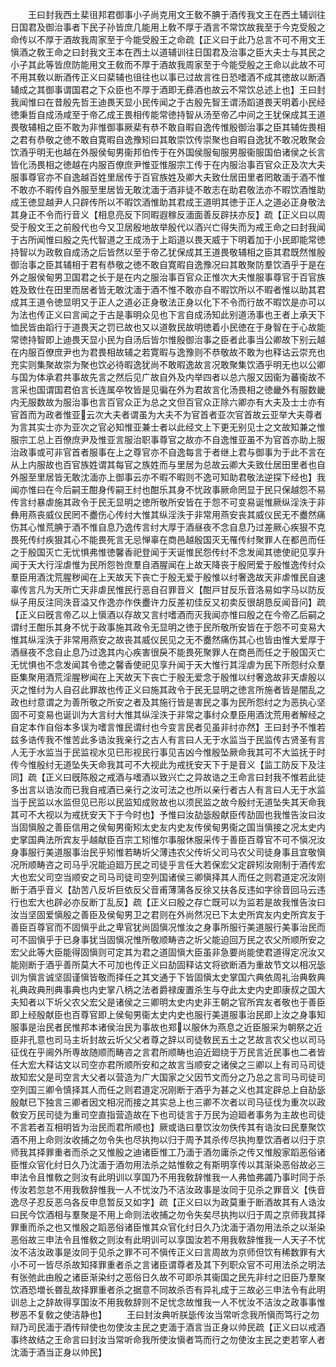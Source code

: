 <!-- { "loadSidebar": true } -->
　　王曰封我西土棐徂邦君御事小子尚克用文王敎不腆于酒传我文王在西土辅训往日国君及御治事者下民子孙皆庶几能用上敎不厚于酒言不常饮故我至于今克受殷之命传以不厚于酒故我周家至于今能受殷王之命疏【正义曰于此乃总言不可不用文王愼酒之敎王命之曰封我文王本在西土以道辅训往日国君及治事之臣大夫士与其民之小子其此等皆庶防能用文王敎而不厚于酒故我周家至于今能受殷之王命以此故不可不用其敎以断酒传正义曰棐辅也徂往也以事已过故言徃日恐嗜酒不成其徳故以断酒辅成之其御事谓国君之下众臣也不厚于酒即无彞酒也故云不常饮总述上也】王曰封我闻惟曰在昔殷先哲王迪畏天显小民传闻之于古殷先智王谓汤蹈道畏天明着小民经徳秉哲自成汤咸至于帝乙成王畏相传能常徳持智从汤至帝乙中间之王犹保成其王道畏敬辅相之臣不敢为非惟御事厥棐有恭不敢自暇自逸传惟殷御治事之臣其辅佐畏相之君有恭敬之徳不敢自寛暇自逸豫矧曰其敢崇饮传崇聚也自暇自逸犹不敢况敢聚会饮酒乎明无也越在外服侯甸男衞邦伯传于在外国侯服甸服男服衞服国伯诸侯之长言皆化汤畏相之徳越在内服百僚庶尹惟亚惟服宗工传于在内服治事百官众正及次大夫服事尊官亦不自逸越百姓里居传于百官族姓及卿大夫致仕居田里者罔敢湎于酒不惟不敢亦不暇传自外服至里居皆无敢沈湎于酒非徒不敢志在助君敬法亦不暇饮酒惟助成王徳显越尹人只辟传所以不暇饮酒惟助其君成王道明其徳于正人之道必正身敬法其身正不令而行音义【相息亮反下同暇遐稼反湎面善反辟扶亦反】疏【正义曰以周受于殷文王之前殷代也今又卫居殷地故举殷代以酒兴亡得失而为戒王命之曰封我闻于古所闻惟曰殷之先代智道之王成汤于上蹈道以畏天威于下明着加于小民即能常徳持智以为政敎自成汤之后皆然以至于帝乙犹保成其王道畏敬辅相之臣其君既然惟殷御治事之臣其辅相于君有恭敬之徳不敢自寛暇自逸豫况曰其敢聚防羣饮酒乎于是在外之服侯甸男卫国君之长于是在内之服治事百官众正惟次大夫惟服事尊官于百官族姓及致仕在田里而居者皆无敢沈湎于酒不惟不敢亦自不暇饮所以不暇者惟以助其君成其王道令徳显明又于正人之道必正身敬法正身以化下不令而行故不暇饮是亦可以为法也传正义曰言闻之于古是事明众见也下言自成汤知此别道汤事也王者上承天下恤民皆由蹈行于道畏天之罚已故也又以道敎民故明徳着小民徳在于身智在于心故能常徳持智即上迪畏天显小民为自汤后皆尔惟殷御治事之臣者此事当公卿故下别云越在内服百僚庶尹也为君畏相故辅之若寛暇与逸豫则不恭敬故不敢为也释诂云崇充也充实则集聚故崇为聚也饮必待暇逸犹尚不敢暇逸故言况敢聚集饮酒乎明无也以公卿与国为体承君共事故先言之然后见广故自外及内举四者以总六服又因衞为蕃衞故不言采也国谓国君伯言长连属卒牧皆是见徧在外为君故言化汤畏相之徳畿外有服数畿内无服数故为服治事也言百官众正为总之文但百官众正除六卿亦有大夫及士士亦有官首而为政者惟亚云次大夫者谓虽为大夫不为官首者亚次官首故云亚举大夫尊者为言其实士亦为亚次之官必知惟亚兼士者以此经文上下更无别见士之文故知兼之惟服宗工总上百僚庶尹及惟亚言服治职事尊官之故亦不自逸惟亚虽不为官首亦助上服治政事或可非官首者服事在上之尊官亦不自逸每言于者继上君与御事为于此不言在从上内服故也百官族姓谓其每官之族姓而与里居为总故云卿大夫致仕居田里者也自外服至里居皆无敢沈湎亦上御事云亦不暇不暇则不逸可知助君敬法逆探下经也】我闻亦惟曰在今后嗣王酣身传嗣王纣也酣乐其身不忧政事厥命罔显于民只保越怨不易传言纣暴虐施其政令于民无显明之徳所敬所安皆在于怨不可变易诞惟厥纵淫泆于非彝用燕丧威仪民罔不衋伤心传纣大惟其纵淫泆于非常用燕安丧其威仪民无不衋然痛伤其心惟荒腆于酒不惟自息乃逸传言纣大厚于酒昼夜不念自息乃过差厥心疾狠不克畏死传纣疾狠其心不能畏死言无忌惮辜在商邑越殷国灭无罹传纣聚罪人在都邑而任之于殷国灭亡无忧惧弗惟徳馨香祀登闻于天诞惟民怨传纣不念发闻其徳使祀见享升闻于天大行淫虐惟为民所怨咎庶羣自酒腥闻在上故天降丧于殷罔爱于殷惟逸传纣众羣臣用酒沈荒腥秽闻在上天故天下丧亡于殷无爱于殷惟以纣奢逸故天非虐惟民自速辜传言凡为天所亡天非虐民惟民行恶自召罪音义【酣戸甘反乐音洛易如字马以防反纵子用反注同泆音溢又作逸亦作佚衋许力反差初佳反又初卖反很胡恳反闻音问】疏【正义曰旣言帝乙以上愼酒以存故又言纣嗜酒而灭我闻亦惟曰殷之在今帝乙后嗣之谓纣王酣乐其身不忧于政事施其政令无显明之徳于民所敬所安皆在于怨不可变易大惟其纵淫泆于非常用燕安之故丧其威仪民见之无不衋然痛伤其心也皆由惟大爱厚于酒昼夜不念自止息乃过逸其内心疾害很戾不能畏死聚罪人在商邑而任之于殷国灭亡无忧惧也不念发闻其令徳之馨香使祀见享升闻于天大惟行其淫虐为民下所怨纣众羣臣集聚用酒荒淫腥秽闻在上天故天下丧亡于殷无爱念于殷惟以纣奢逸故非天虐殷以灭之惟纣为人自召此罪故也传正义曰施其政令于民无显明之徳言所施者皆是闇乱之政也纣意谓之为善所敬之所安之者及其施行皆是害民之事为民所怨纣之为恶执心坚固不可变易也诞训为大言纣大惟其纵淫泆于非常之事纣众羣臣用酒沈荒用者解经之自定本作自俗本多误为嗜言惟民谓纣也今变言民者见虽非纣亦然】王曰封予不惟若兹多诰传我不惟苦此多诰汝我亲行之古人有言曰人无于水监当于民监传古贤圣有言人无于水监当于民监视水见已形视民行事见吉凶今惟殷坠厥命我其可不大监抚于时传今惟殷纣无道坠失天命我其可不大视此为戒抚安天下于是音义【监工防反下及注同】疏【正义曰旣陈殷之戒酒与嗜酒以致兴亡之异故诰之王命言曰封我不惟若此徒多出言以诰汝而已我自戒酒已亲行之汝可法之也所以亲行者古人有言曰人无于水监当于民监以水监但见已形以民监知成败故也以须民监之故今殷纣无道坠失其天命我其可不大视以为戒抚安天下于今时也】予惟曰汝劼毖殷献臣传劼固也我惟告汝曰汝当固愼殷之善臣信用之侯甸男衞矧太史友内史友传侯甸男衞之国当愼接之况太史内史掌国典法所宾友乎越献臣百宗工矧惟尔事服休服采传于善臣百尊官不可不愼况汝身事服行美道服事治民乎矧惟若畴圻父薄违农父传圻父司马农父司徒身事且宜敬愼况所顺畴咨之司马乎况能迫廻万民之司徒乎言任大若保宏父定辟矧汝刚制于酒传宏大也宏父司空当顺安之司马司徒司空列国诸侯三卿愼择其人而任之则君道定况汝刚断于酒乎音义【劼苦八反圻巨依反父音甫薄蒲各反徐又扶各反违如字徐音回马云违行也宏大也辟必亦反断丁乱反】疏【正义曰殷之存亡既可以为监若是故我惟告汝曰汝当坚固爱愼殷之善臣及侯甸男卫之君则在外尚然况已下太史所宾友内史所宾友于善臣百尊官而不固愼乎此之卑官犹尚固愼况惟汝之身事所服行美道服行美事治民而可不固愼乎于已身事犹当固愼况惟所敬顺畴咨之圻父能迫回万民之农父所顺所安之宏父此等大臣能得固愼则可定其为君之道固愼大臣虽非急要尚能使君道得定况汝又能刚断于酒乎善所莫大不可加也传正义曰劼固释诂文将欲断酒为重故节文以相况毖训为愼言诚坚固谨愼皆敬而择任之其文通于下皆固愼太史掌国六典依周礼治典敎典礼典政典刑典事典也内史掌八柄之法者爵禄废置杀生与夺此太史内史即康叔之国大夫知者以下圻父农父宏父是诸侯之三卿明太史内史非王朝之官所宾友者敬也于善臣即上经殷献臣也百尊官即上侯甸男衞太史内史也服行美道服事治民即上汝之身事知服事是治民者民惟邦本诸侯治民为事故也郑以服休为燕息之近臣服采为朝祭之近臣非孔意也司马主圻封故云圻父父者尊之辞以司徒敎民五土之艺故言农父也以司马征伐在乎阃外所専故随顺而畴咨之言君所顺畴也迫近廻绕于万民言近民事也二者皆任大宏大释诂文以司空亦君所顺所安和之故言当顺安之诸侯之三卿以上有司马司徒故知宏父是司空言大父者以营造为广大国家之父因节文而分之乃总之言司马司徒司空列国三卿令慎择其人而任之则君道定况刚断于酒乎为甚之义也其定辟总上自劼毖殷献已下独言三卿者因文相况而接之其实总上也三卿不次者以司马征伐为重次以政敎安万民司徒为重司空直指营造故在下也司徒言于万民为迫廻者事务为主故也司徒不言若者互相明皆为治民而君所顺也】厥或诰曰羣饮汝勿佚传其有诰汝曰民羣聚饮酒不用上命则汝收捕之勿令失也尽执拘以归于周予其杀传尽执拘羣饮酒者以归于京师我其择罪重者而杀之又惟殷之迪诸臣惟工乃湎于酒勿庸杀之传又惟殷家蹈恶俗诸臣惟众官化纣日久乃沈湎于酒勿用法杀之姑惟敎之有斯明享传以其渐染恶俗故必三申法令且惟敎之则汝有此明训以享国乃不用我敎辞惟我一人弗恤弗蠲乃事时同于杀传汝若忽怠不用我敎辞惟我一人不忧汝乃不洁汝政事是汝同于见杀之罪音义【佚音逸尽子忍反恶乌各反申息暂反又如字】疏【正义曰以为政莫重于断酒故其有人诰汝曰民今饮酒相与羣聚是不用上命则法收捕之勿令失矣尽执拘以归于周之京师我其择罪重而杀之也又惟殷之蹈恶俗诸臣惟其众官化纣日久乃沈湎于酒勿用法杀之以渐染恶俗故三申法令且惟敎之则汝有此明训可以享国汝若不用我敎辞惟我一人天子不忧汝不洁汝政事是汝同于见杀之罪不可不愼传正义曰言周故为京师但饮有稀数罪有大小不可一皆尽杀故知择罪重者杀之言诸臣谓尊者及其下列职众官不可用法杀之明法有张弛此由殷之诸臣渐染纣之恶俗日久故不可即杀其衞国之民先非纣之旧臣乃羣聚饮酒恐増长昬乱故择罪重者杀之据意不同故杀否有异礼成于三故必三申法令有此明训总上之辞故得享国汝不用我敎辞则不足忧念故惟我一人不忧汝不洁汝之政事事惟秽恶不复敎之使洁静也】
　　王曰封汝典听朕毖传汝当常听念我所愼而笃行之勿辩乃司民湎于酒传辩使也勿使汝主民之吏湎于酒言当正身以帅民疏【正义曰以戒酒事终故结之王命言曰封汝当常听命我所使汝愼者笃而行之勿使汝主民之吏若宰人者沈湎于酒当正身以帅民】
